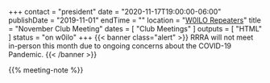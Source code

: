 +++
contact = "president"
date = "2020-11-17T19:00:00-06:00"
publishDate = "2019-11-01"
endTime = ""
location = "[W0ILO Repeaters](/radios/)"
title = "November Club Meeting"
dates = [ "Club Meetings" ]
outputs = [ "HTML" ]
status = "on w0ilo"
+++
{{< banner class="alert" >}}
RRRA will not meet in-person this month due to ongoing concerns
about the COVID-19 Pandemic.
{{< /banner >}}

{{% meeting-note %}}
